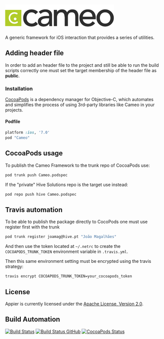 # [![Cameo Framework](res/logo.png)](http://cameo.hive.pt)

A generic framework for iOS interaction that provides a series of utilities.

## Adding header file

In order to add an header file to the project and still be able to run the build
scripts correctly one must set the target membership of the header file as **public**.

### Installation

[CocoaPods](http://cocoapods.org) is a dependency manager for Objective-C, which automates and simplifies the process of using 3rd-party libraries like Cameo in your projects.

#### Podfile

```ruby
platform :ios, '7.0'
pod "Cameo"
```

## CocoaPods usage

To publish the Cameo Framework to the trunk repo of CocoaPods use:

```bash
pod trunk push Cameo.podspec
```

If the "private" Hive Solutions repo is the target use instead:

```bash
pod repo push hive Cameo.podspec
```

## Travis automation

To be able to publish the package directly to CocoPods one must use register first with the trunk

```bash
pod trunk register joamag@hive.pt "João Magalhães"
```

And then use the token located at `~/.netrc` to create the `COCOAPODS_TRUNK_TOKEN` environment variable in `.travis.yml`.

Then this same environment setting must be encrypted using the travis strategy:

```bash
travis encrypt COCOAPODS_TRUNK_TOKEN=your_cocoapods_token
```

## License

Appier is currently licensed under the [Apache License, Version 2.0](http://www.apache.org/licenses/).

## Build Automation

[![Build Status](https://app.travis-ci.com/hivesolutions/cameo.svg?branch=master)](https://travis-ci.com/github/hivesolutions/cameo)
[![Build Status GitHub](https://github.com/hivesolutions/cameo/workflows/Main%20Workflow/badge.svg)](https://github.com/hivesolutions/cameo/actions)
[![CocoaPods Status](https://cocoapod-badges.herokuapp.com/v/Cameo/badge.png)](https://cocoapods.org/pods/Cameo)
